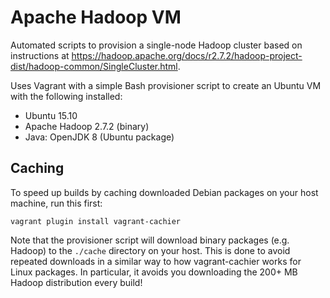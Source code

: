 # Apache Hadoop VM

Automated scripts to provision a single-node Hadoop cluster based on instructions at
https://hadoop.apache.org/docs/r2.7.2/hadoop-project-dist/hadoop-common/SingleCluster.html.

Uses Vagrant with a simple Bash provisioner script to create an Ubuntu VM with
the following installed:

* Ubuntu 15.10
* Apache Hadoop 2.7.2 (binary)
* Java: OpenJDK 8 (Ubuntu package)

## Caching

To speed up builds by caching downloaded Debian packages on your host machine,
run this first:

    vagrant plugin install vagrant-cachier

Note that the provisioner script will download binary packages (e.g. Hadoop) to
the `./cache` directory on your host. This is done to avoid repeated downloads
in a similar way to how vagrant-cachier works for Linux packages. In particular,
it avoids you downloading the 200+ MB Hadoop distribution every build!
